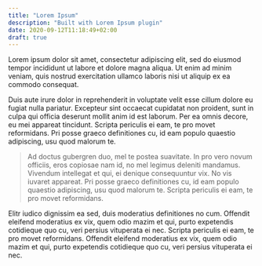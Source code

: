 ```yaml
---
title: "Lorem Ipsum"
description: "Built with Lorem Ipsum plugin"
date: 2020-09-12T11:18:49+02:00
draft: true
---
```


Lorem ipsum dolor sit amet, consectetur adipiscing elit, sed do eiusmod tempor incididunt ut labore et dolore magna aliqua. Ut enim ad minim veniam, quis nostrud exercitation ullamco laboris nisi ut aliquip ex ea commodo consequat.

Duis aute irure dolor in reprehenderit in voluptate velit esse cillum dolore eu fugiat nulla pariatur. Excepteur sint occaecat cupidatat non proident, sunt in culpa qui officia deserunt mollit anim id est laborum. Per ea omnis decore, eu mei appareat tincidunt. Scripta periculis ei eam, te pro movet reformidans. Pri posse graeco definitiones cu, id eam populo quaestio adipiscing, usu quod malorum te.

> Ad doctus gubergren duo, mel te postea suavitate. In pro vero novum officiis, eros copiosae nam id, no mel legimus deleniti mandamus. Vivendum intellegat et qui, ei denique consequuntur vix. No vis iuvaret appareat. Pri posse graeco definitiones cu, id eam populo quaestio adipiscing, usu quod malorum te. Scripta periculis ei eam, te pro movet reformidans.

Elitr iudico dignissim ea sed, duis moderatius definitiones no cum. Offendit eleifend moderatius ex vix, quem odio mazim et qui, purto expetendis cotidieque quo cu, veri persius vituperata ei nec. Scripta periculis ei eam, te pro movet reformidans. Offendit eleifend moderatius ex vix, quem odio mazim et qui, purto expetendis cotidieque quo cu, veri persius vituperata ei nec.
